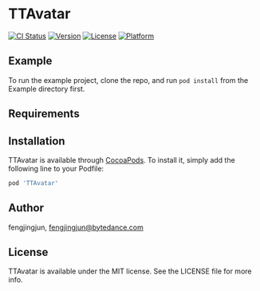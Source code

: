 # TTAvatar

[![CI Status](http://img.shields.io/travis/fengjingjun/TTAvatar.svg?style=flat)](https://travis-ci.org/fengjingjun/TTAvatar)
[![Version](https://img.shields.io/cocoapods/v/TTAvatar.svg?style=flat)](http://cocoapods.org/pods/TTAvatar)
[![License](https://img.shields.io/cocoapods/l/TTAvatar.svg?style=flat)](http://cocoapods.org/pods/TTAvatar)
[![Platform](https://img.shields.io/cocoapods/p/TTAvatar.svg?style=flat)](http://cocoapods.org/pods/TTAvatar)

## Example

To run the example project, clone the repo, and run `pod install` from the Example directory first.

## Requirements

## Installation

TTAvatar is available through [CocoaPods](http://cocoapods.org). To install
it, simply add the following line to your Podfile:

```ruby
pod 'TTAvatar'
```

## Author

fengjingjun, fengjingjun@bytedance.com

## License

TTAvatar is available under the MIT license. See the LICENSE file for more info.
